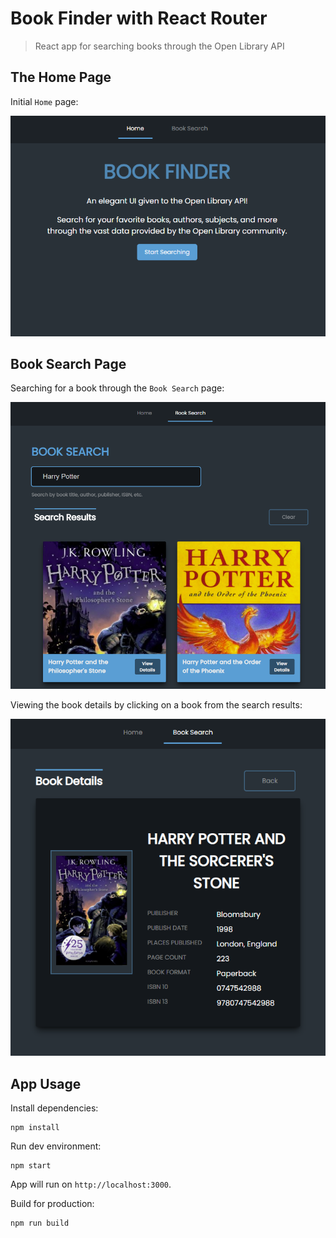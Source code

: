 # Book Finder with React Router
>React app for searching books through the Open Library API

## The Home Page
Initial `Home` page:

![home page](./assets/home.png)

## Book Search Page
Searching for a book through the `Book Search` page:

![book search page](./assets/book-search.png)

Viewing the book details by clicking on a book from the search results:

![book details page](./assets/book-details.png)

## App Usage

Install dependencies:
```
npm install
```

Run dev environment:
```
npm start
```
App will run on `http://localhost:3000`.

Build for production:
```
npm run build
```
